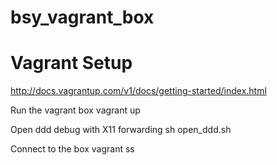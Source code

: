 bsy_vagrant_box
===============

# Vagrant Setup
http://docs.vagrantup.com/v1/docs/getting-started/index.html

Run the vagrant box
	vagrant up

Open ddd debug with X11 forwarding
	sh open_ddd.sh

Connect to the box
	vagrant ss
